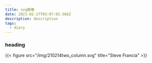 ```yaml
---
title: svg画像
date: 2021-02-27T03:07:03.566Z
description: description
tags:
  - diary
---
```

### heading
{{< figure src="/img/210214two_column.svg" title="Steve Francia" >}}
